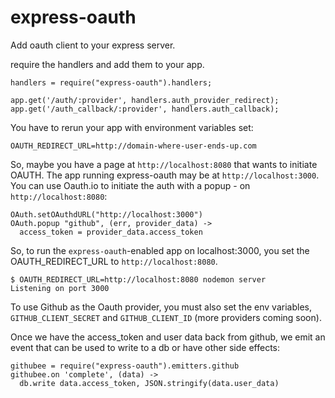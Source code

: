 express-oauth
=============

Add oauth client to your express server.

require the handlers and add them to your app.

    handlers = require("express-oauth").handlers;

    app.get('/auth/:provider', handlers.auth_provider_redirect);
    app.get('/auth_callback/:provider', handlers.auth_callback);

You have to rerun your app with environment variables set:

    OAUTH_REDIRECT_URL=http://domain-where-user-ends-up.com

So, maybe you have a page at `http://localhost:8080` that wants to
initiate OAUTH. The app running express-oauth may be at `http://localhost:3000`.
You can use Oauth.io to initiate the auth with a popup - on `http://localhost:8080`:

    OAuth.setOAuthdURL("http://localhost:3000")
    OAuth.popup "github", (err, provider_data) ->
      access_token = provider_data.access_token

So, to run the `express-oauth`-enabled app on localhost:3000,
you set the OAUTH_REDIRECT_URL to `http://localhost:8080`.

    $ OAUTH_REDIRECT_URL=http://localhost:8080 nodemon server
    Listening on port 3000

To use Github as the Oauth provider, you must also set the env variables,
`GITHUB_CLIENT_SECRET` and `GITHUB_CLIENT_ID` (more providers coming soon).

Once we have the access_token and user data back from github,
we emit an event that can be used to write to a db or have other side effects:

    githubee = require("express-oauth").emitters.github
    githubee.on 'complete', (data) ->
      db.write data.access_token, JSON.stringify(data.user_data)
